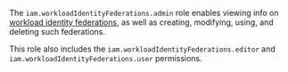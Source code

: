 The `iam.workloadIdentityFederations.admin` role enables viewing info on [workload identity federations](../../../iam/concepts/workload-identity.md), as well as creating, modifying, using, and deleting such federations.

This role also includes the `iam.workloadIdentityFederations.editor` and `iam.workloadIdentityFederations.user` permissions.
